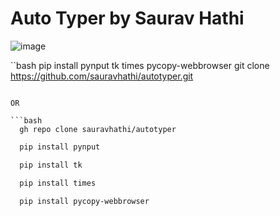 
# Auto Typer by Saurav Hathi

![image](https://user-images.githubusercontent.com/61316762/154841805-daa1a7dc-ebc1-4e84-8997-4a2dad566bfb.png)


``bash
  pip install pynput tk times pycopy-webbrowser
  git clone https://github.com/sauravhathi/autotyper.git
```

OR

```bash
  gh repo clone sauravhathi/autotyper
```

```bash
  pip install pynput
```

```bash
  pip install tk
```

```bash
  pip install times
```

```bash
  pip install pycopy-webbrowser
```
